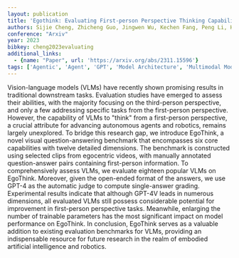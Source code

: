 ```yaml
---
layout: publication
title: 'Egothink: Evaluating First-person Perspective Thinking Capability Of Vision-language Models'
authors: Sijie Cheng, Zhicheng Guo, Jingwen Wu, Kechen Fang, Peng Li, Huaping Liu, Yang Liu
conference: "Arxiv"
year: 2023
bibkey: cheng2023evaluating
additional_links:
  - {name: "Paper", url: 'https://arxiv.org/abs/2311.15596'}
tags: ['Agentic', 'Agent', 'GPT', 'Model Architecture', 'Multimodal Models']
---
```

Vision-language models (VLMs) have recently shown promising results in
traditional downstream tasks. Evaluation studies have emerged to assess their
abilities, with the majority focusing on the third-person perspective, and only
a few addressing specific tasks from the first-person perspective. However, the
capability of VLMs to "think" from a first-person perspective, a crucial
attribute for advancing autonomous agents and robotics, remains largely
unexplored. To bridge this research gap, we introduce EgoThink, a novel visual
question-answering benchmark that encompasses six core capabilities with twelve
detailed dimensions. The benchmark is constructed using selected clips from
egocentric videos, with manually annotated question-answer pairs containing
first-person information. To comprehensively assess VLMs, we evaluate eighteen
popular VLMs on EgoThink. Moreover, given the open-ended format of the answers,
we use GPT-4 as the automatic judge to compute single-answer grading.
Experimental results indicate that although GPT-4V leads in numerous
dimensions, all evaluated VLMs still possess considerable potential for
improvement in first-person perspective tasks. Meanwhile, enlarging the number
of trainable parameters has the most significant impact on model performance on
EgoThink. In conclusion, EgoThink serves as a valuable addition to existing
evaluation benchmarks for VLMs, providing an indispensable resource for future
research in the realm of embodied artificial intelligence and robotics.
